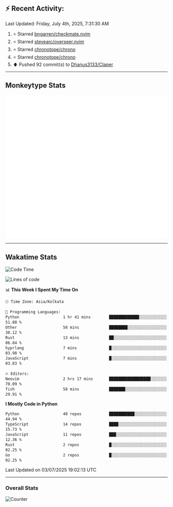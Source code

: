 ## :zap: Recent Activity:
<!--RECENT_ACTIVITY:last_update-->
Last Updated: Friday, July 4th, 2025, 7:31:30 AM
<!--RECENT_ACTIVITY:last_update_end-->
<!--RECENT_ACTIVITY:start-->
1. ⭐ Starred [bngarren/checkmate.nvim](https://github.com/bngarren/checkmate.nvim)<br>
2. ⭐ Starred [stevearc/overseer.nvim](https://github.com/stevearc/overseer.nvim)<br>
3. ⭐ Starred [chronotope/chrono](https://github.com/chronotope/chrono)<br>
4. ⭐ Starred [chronotope/chrono](https://github.com/chronotope/chrono)<br>
5. ⬆️ Pushed 92 commit(s) to [Dhanus3133/Claper](https://github.com/Dhanus3133/Claper)<br>
<!--RECENT_ACTIVITY:end-->

---

## Monkeytype Stats
<a href="https://monkeytype.com/profile/dhanus">
  <img src="https://raw.githubusercontent.com/Dhanus3133/Dhanus3133/monkeytype/monkeytype-lb.svg" alt="Monkeytype Profile" />
</a>

---

## Wakatime Stats
<!--START_SECTION:waka-->
![Code Time](http://img.shields.io/badge/Code%20Time-2%2C775%20hrs%2054%20mins-blue)

![Lines of code](https://img.shields.io/badge/From%20Hello%20World%20I%27ve%20Written-4.8%20million%20lines%20of%20code-blue)

📊 **This Week I Spent My Time On** 

```text
🕑︎ Time Zone: Asia/Kolkata

💬 Programming Languages: 
Python                   1 hr 41 mins        █████████████░░░░░░░░░░░░   51.88 % 
Other                    58 mins             ████████░░░░░░░░░░░░░░░░░   30.12 % 
Rust                     13 mins             ██░░░░░░░░░░░░░░░░░░░░░░░   06.84 % 
hyprlang                 7 mins              █░░░░░░░░░░░░░░░░░░░░░░░░   03.98 % 
JavaScript               7 mins              █░░░░░░░░░░░░░░░░░░░░░░░░   03.83 % 

🔥 Editors: 
Neovim                   2 hrs 17 mins       ██████████████████░░░░░░░   70.09 % 
fish                     58 mins             ███████░░░░░░░░░░░░░░░░░░   29.91 % 
```

**I Mostly Code in Python** 

```text
Python                   40 repos            ███████████░░░░░░░░░░░░░░   44.94 % 
TypeScript               14 repos            ████░░░░░░░░░░░░░░░░░░░░░   15.73 % 
JavaScript               11 repos            ███░░░░░░░░░░░░░░░░░░░░░░   12.36 % 
Rust                     2 repos             █░░░░░░░░░░░░░░░░░░░░░░░░   02.25 % 
Go                       2 repos             █░░░░░░░░░░░░░░░░░░░░░░░░   02.25 % 
```




 Last Updated on 03/07/2025 19:02:13 UTC
<!--END_SECTION:waka-->
---

### Overall Stats

<img src="https://moe-counter.glitch.me/get/@Dhanus3133?theme=asoul" alt="Counter" />
